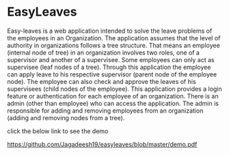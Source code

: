 # EasyLeaves

Easy-leaves is a web application intended to solve the leave problems of the employees in an Organization. The application assumes that the level of authority in organizations follows a tree structure. That means an employee (internal node of tree) in an organization involves two roles, one of a supervisor and another of a supervisee. Some employees can only act as supervisee (leaf nodes of a tree). Through this application the employee can apply leave to his respective supervisor (parent node of the employee node). The employee can also check and approve the leaves of his supervisees (child nodes of the employee). 
This application provides a login feature or authentication for each employee of an organization.
There is an admin (other than employee) who can access the application. The admin is responsible for adding and removing employees from an organization (adding and removing nodes from a tree). 



click the below link to see the demo

https://github.com/Jagadeesh19/easyleaves/blob/master/demo.pdf
